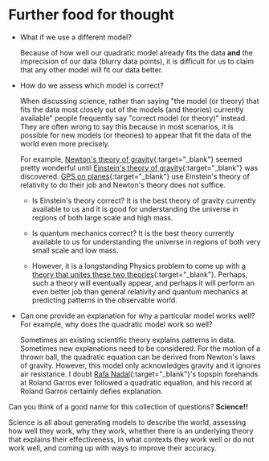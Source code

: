 # Further food for thought

- What if we use a different model?

  Because of how well our quadratic model already fits the data
  **and** the imprecision of our data (blurry data points),
  it is difficult for us to claim that any
  other model will fit our data better.

- How do we assess which model is correct?

  When discussing science, rather than saying "the model (or theory) that fits
  the data most closely out of the models (and theories) currently available"
  people frequently say "correct model (or theory)" instead.
  They are often wrong to say this because in most scenarios,
  it is possible for new models (or theories) to appear
  that fit the data of the world even more precisely.

  For example,
  [Newton's theory of gravity](https://en.wikipedia.org/wiki/Newton%27s_law_of_universal_gravitation){:target="_blank"}
  seemed pretty wonderful until [Einstein's theory of gravity](https://en.wikipedia.org/wiki/General_relativity){:target="_blank"}
  was discovered.
  [GPS on planes](https://en.wikipedia.org/wiki/Global_Positioning_System#Relativistic_corrections){:target="_blank"}
  use Einstein's theory of relativity to do their job and Newton's theory does not suffice.

  - Is Einstein's theory correct?
    It is the best theory of gravity currently available to us and
    it is good for understanding the universe in regions of both large scale and high mass.

  - Is quantum mechanics correct?
    It is the best theory currently available to us
    for understanding the universe in regions of both very small scale and low mass.

  - However, it is a longstanding Physics problem to come up with
    [a theory that unites these two theories](https://en.wikipedia.org/wiki/Theory_of_everything){:target="_blank"}.
    Perhaps, such a theory will eventually appear, and perhaps it will perform an even better job than
    general relativity and quantum mechanics at predicting patterns in the observable world.

- Can one provide an explanation for why a particular model works well?
  For example, why does the quadratic model work so well?

  Sometimes an existing scientific theory explains patterns in data.
  Sometimes new explanations need to be considered.
  For the motion of a thrown ball,
  the quadratic equation can be derived from Newton's laws of gravity.
  However, this model only acknowledges gravity and it ignores air resistance.
  I doubt [Rafa Nadal](https://en.wikipedia.org/wiki/Rafael_Nadal_at_the_French_Open){:target="_blank"}'s
  topspin forehands at Roland Garros ever followed a quadratic equation,
  and his record at Roland Garros certainly defies explanation.

Can you think of a good name for this collection of questions?
**Science!!**

Science is all about generating models to describe the world,
assessing how well they work, why they work,
whether there is an underlying theory that explains their effectiveness,
in what contexts they work well or do not work well,
and coming up with ways to improve their accuracy.